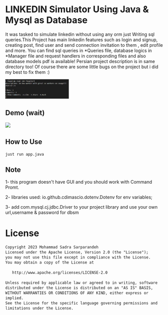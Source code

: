 # LINKEDIN Simulator Using Java & Mysql as Database

It was tasked to simulate linkedin without using any orm just Writing sql queries.This Project has main linkedin features such as
login and signup, creating post, find user and send connection invitation to them , edit profile and more. 
You can find sql queries in *Queries file, database logics in *Manager file and request handlers in corresponding files and also database models pdf is available!
Persian project description is in same directory too!
Of course there are some little bugs on the project but i did my best to fix them :)


<img src = "./demo/8.PNG" width = "200">

## Demo (wait)

![](https://github.com/SrSadra/Database-Uni-Project-Mysql/blob/master/demo/demo.gif)

## How to Use

```
just run app.java
```


## Note
1- this program doesn't have GUI and you should work with Command Promt.

2- libraries used: io.github.cdimascio.dotenv.Dotenv for env variables;

3- add com.mysql.cj.jdbc.Driver to your project library and use your own url,username & password for dbsm

License
=======

    Copyright 2023 Mohammad Sadra Sarparandeh
    Licensed under the Apache License, Version 2.0 (the "License");
    you may not use this file except in compliance with the License.
    You may obtain a copy of the License at

       http://www.apache.org/licenses/LICENSE-2.0

    Unless required by applicable law or agreed to in writing, software
    distributed under the License is distributed on an "AS IS" BASIS,
    WITHOUT WARRANTIES OR CONDITIONS OF ANY KIND, either express or implied.
    See the License for the specific language governing permissions and
    limitations under the License.
